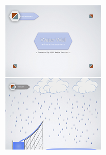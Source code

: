 <img src="Images/Initializing.png" alt="Initialization Screen" width="300" style="display: inline-block;">
<img src="Images/RainwaterCollection.png" alt="Rainwater Collection" width="300" style="display: inline-block;">
